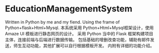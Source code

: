 # EducationManagementSystem
Written in Python by me and my fiend.
Using the frame of Python+flask+Html+Mysql.
本系统采用 Python+Html+Mysql框架设计，使用 Amaze UI 模板进行静态网页的设计。
采用 Python 当中的 Flask 框架构建项目主体，连接前端与后端进行数据传输。
包括基础的增删改查功能，辅助有邮件发送，师生互动功能，其他扩展可以自行根据模板开发。
内附有详细的功能介绍。

